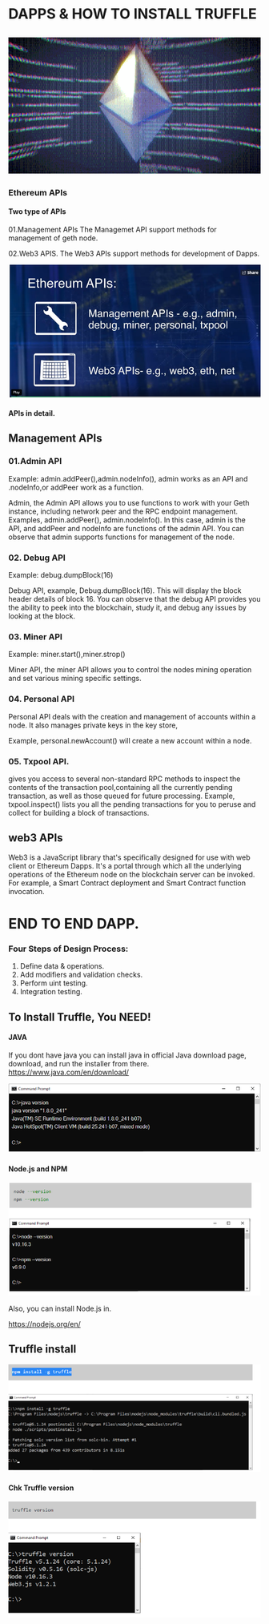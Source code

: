 # DAPPS & HOW TO INSTALL TRUFFLE
![Image](Images/ethereum-1.gif)
-----
### Ethereum APIs 
#### Two type of APIs
01.Management APIs
The Managemet API support methods for management of geth node. 


02.Web3 APIS. 
The Web3 APIs support methods for development of Dapps.

![Image](Images/Ethereum_web_3_API.PNG)

#### APIs in detail. 

## Management APIs

### 01.Admin API

Example: admin.addPeer(),admin.nodeInfo(), admin works as an API and .nodeInfo,or addPeer work as a function.

Admin, the Admin API allows you to use functions to work with your Geth instance, including network peer and the RPC endpoint management. Examples, admin.addPeer(), admin.nodeInfo(). In this case, admin is the API, and addPeer and nodeInfo are functions of the admin API. You can observe that admin supports functions for management of the node. 

### 02. Debug API

Example: debug.dumpBlock(16)

Debug API, example, Debug.dumpBlock(16). This will display the block header details of block 16. You can observe that the debug API provides you the ability to peek into the blockchain, study it, and debug any issues by looking at the block.


### 03. Miner API

Example: miner.start(),miner.strop()

Miner API, the miner API allows you to control the nodes mining operation and set various mining specific settings.

### 04. Personal API

Personal API deals with the creation and management of accounts within a node. It also manages private keys in the key store,


Example, personal.newAccount() will create a new account within a node.

### 05. Txpool API.

gives you access to several non-standard RPC methods to inspect the contents of the transaction pool,containing all the currently pending transaction, as well as those queued for future processing. Example, txpool.inspect() lists you all the pending transactions for you to peruse and collect for building a block of transactions.

## web3 APIs

Web3 is a JavaScript library that's specifically designed for use with web client or Ethereum Dapps. It's a portal through which all the underlying operations of the Ethereum node on the blockchain server can be invoked. For example, a Smart Contract deployment and Smart Contract function invocation.

# END TO END DAPP.

### Four Steps of Design Process:

1. Define data & operations.
2. Add modifiers and validation checks.
3. Perform uint testing.
4. Integration testing.

## To Install Truffle, You NEED!

#### JAVA

If you dont have java you can install java in official Java download page, download, and run the installer from there.
https://www.java.com/en/download/ 


 

![Image](Images/JAVA_VERSION.PNG)

#### Node.js and NPM

![Image](Images/NODE_VERSION.PNG)

Also, you can install Node.js in. 

https://nodejs.org/en/

## Truffle install

![Image](Images/INSTALL_TRUFFLE.PNG)

#### Chk Truffle version

![Image](Images/TRUFFLE_VERSION.PNG)

















